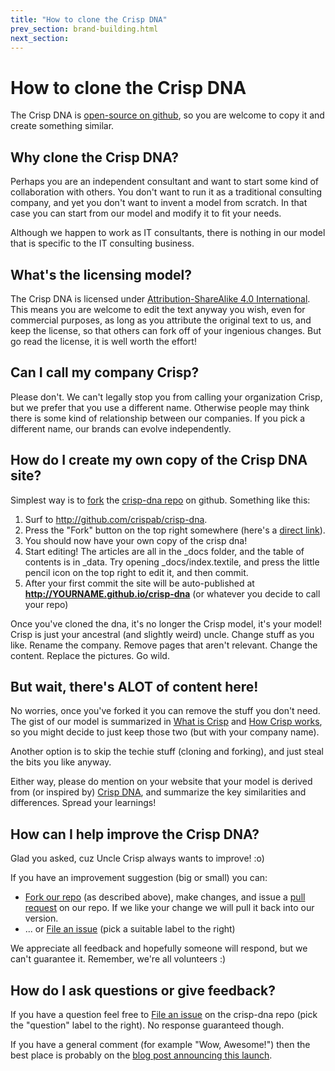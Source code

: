 ```yaml
---
title: "How to clone the Crisp DNA"
prev_section: brand-building.html
next_section: 
---
```


How to clone the Crisp DNA
==========================

The Crisp DNA is [open-source on github](https://github.com/crispab/crisp-dna), so you are welcome to copy it and create something similar.

Why clone the Crisp DNA?
------------------------

Perhaps you are an independent consultant and want to start some kind of collaboration with others. You don't want to run it as a traditional consulting company, and yet you don't want to invent a model from scratch. In that case you can start from our model and modify it to fit your needs.

Although we happen to work as IT consultants, there is nothing in our model that is specific to the IT consulting business.

What's the licensing model?
---------------------------

The Crisp DNA is licensed under [Attribution-ShareAlike 4.0 International](http://creativecommons.org/licenses/by-sa/4.0/). This means you are welcome to edit the text anyway you wish, even for commercial purposes, as long as you attribute the original text to us, and keep the license, so that others can fork off of your ingenious changes. But go read the license, it is well worth the effort!

Can I call my company Crisp?
----------------------------

Please don't. We can't legally stop you from calling your organization Crisp, but we prefer that you use a different name. Otherwise people may think there is some kind of relationship between our companies. If you pick a different name, our brands can evolve independently.

How do I create my own copy of the Crisp DNA site?
--------------------------------------------------

Simplest way is to [fork](https://help.github.com/articles/fork-a-repo/) the [crisp-dna repo](https://github.com/crispab/crisp-dna) on github. Something like this:

1.  Surf to <http://github.com/crispab/crisp-dna>.
2.  Press the "Fork" button on the top right somewhere (here's a [direct link](https://github.com/crispab/crisp-dna/fork)).
3.  You should now have your own copy of the crisp dna!
4.  Start editing! The articles are all in the \_docs folder, and the table of contents is in \_data. Try opening \_docs/index.textile, and press the little pencil icon on the top right to edit it, and then commit.
5.  After your first commit the site will be auto-published at **http://YOURNAME.github.io/crisp-dna** (or whatever you decide to call your repo)

Once you've cloned the dna, it's no longer the Crisp model, it's your model! Crisp is just your ancestral (and slightly weird) uncle. Change stuff as you like. Rename the company. Remove pages that aren't relevant. Change the content. Replace the pictures. Go wild.

But wait, there's ALOT of content here!
---------------------------------------

No worries, once you've forked it you can remove the stuff you don't need. The gist of our model is summarized in [What is Crisp](what-is-crisp.html) and [How Crisp works](how-crisp-works.html), so you might decide to just keep those two (but with your company name).

Another option is to skip the techie stuff (cloning and forking), and just steal the bits you like anyway.

Either way, please do mention on your website that your model is derived from (or inspired by) [Crisp DNA](http://dna.crisp.se), and summarize the key similarities and differences. Spread your learnings!

How can I help improve the Crisp DNA?
-------------------------------------

Glad you asked, cuz Uncle Crisp always wants to improve! :o)

If you have an improvement suggestion (big or small) you can:

-   [Fork our repo](https://github.com/crispab/crisp-dna/fork) (as described above), make changes, and issue a [pull request](https://help.github.com/articles/using-pull-requests/) on our repo. If we like your change we will pull it back into our version.
-   ... or [File an issue](https://github.com/crispab/crisp-dna/issues/new) (pick a suitable label to the right)

We appreciate all feedback and hopefully someone will respond, but we can't guarantee it. Remember, we're all volunteers :)

How do I ask questions or give feedback?
----------------------------------------

If you have a question feel free to [File an issue](https://github.com/crispab/crisp-dna/issues/new) on the crisp-dna repo (pick the "question" label to the right). No response guaranteed though.

If you have a general comment (for example "Wow, Awesome!") then the best place is probably on the [blog post announcing this launch](http://blog.crisp.se/2015/01/23/maxwenzin/crisp-dna-is-now-open-source).
